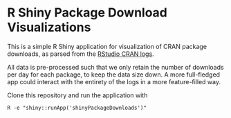 R Shiny Package Download Visualizations
======

This is a simple R Shiny application for visualization of CRAN package downloads,
as parsed from the [RStudio CRAN logs](http://cran-logs.rstudio.com/).

All data is pre-processed such that we only retain the number of downloads
per day for each package, to keep the data size down. A more full-fledged app
could interact with the entirety of the logs in a more feature-filled way.

Clone this repository and run the application with

    R -e "shiny::runApp('shinyPackageDownloads')"
    